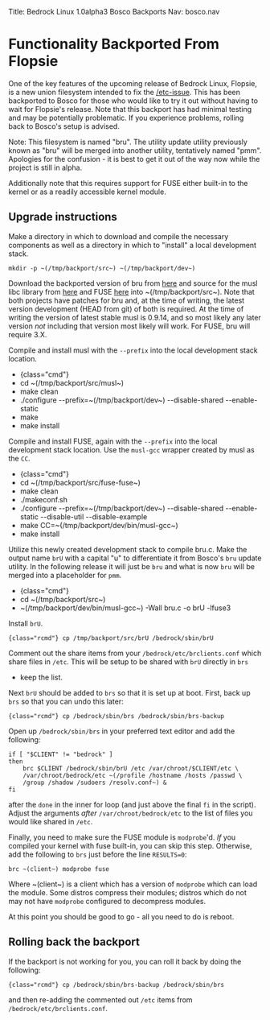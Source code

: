 Title: Bedrock Linux 1.0alpha3 Bosco Backports
Nav: bosco.nav

Functionality Backported From Flopsie
=====================================

One of the key features of the upcoming release of Bedrock Linux, Flopsie, is a
new union filesystem intended to fix the
[/etc-issue](http://bedrocklinux.org/issues/issue-ed10277445e2bc796171ca53603f0894f300a5ef.html).  This has been backported to Bosco for those who would like to try it out without having to wait for Flopsie's release.
Note that this backport has had minimal testing and may be potentially
problematic.  If you experience problems, rolling back to Bosco's setup is
advised.

Note: This filesystem is named "bru".  The utility update utility previously
known as "bru" will be merged into another utility, tentatively named "pmm".
Apologies for the confusion - it is best to get it out of the way now while the
project is still in alpha.

Additionally note that this requires support for FUSE either built-in to the
kernel or as a readily accessible kernel module.

Upgrade instructions
--------------------

Make a directory in which to download and compile the necessary components as
well as a directory in which to "install" a local development stack.

	mkdir -p ~(/tmp/backport/src~) ~(/tmp/backport/dev~)

Download the backported version of bru from [here](https://raw.github.com/paradigm/bedrocklinux-userland/501f506c5892cf6ffec141633c5ad33578802180/src/bru/bru.c) and source for the musl libc library from [here](http://www.musl-libc.org/) and FUSE [here](http://fuse.sourceforge.net/) into ~(/tmp/backport/src~).  Note that both projects have patches for bru and, at the time of writing, the latest version development (HEAD from git) of both is required.  At the time of writing the version of latest stable musl is 0.9.14, and so most likely any later version *not* including that version most likely will work.  For FUSE, bru will require 3.X.

Compile and install musl with the `--prefix` into the local development stack
location.

- {class="cmd"}
- cd ~(/tmp/backport/src/musl~)
- make clean
- ./configure --prefix=~(/tmp/backport/dev~) --disable-shared --enable-static
- make
- make install

Compile and install FUSE, again with the `--prefix` into the local development
stack location.  Use the `musl-gcc` wrapper created by musl as the `CC`.

- {class="cmd"}
- cd ~(/tmp/backport/src/fuse-fuse~)
- make clean
- ./makeconf.sh
- ./configure --prefix=~(/tmp/backport/dev~) --disable-shared --enable-static --disable-util --disable-example
- make CC=~(/tmp/backport/dev/bin/musl-gcc~)
- make install

Utilize this newly created development stack to compile bru.c.  Make the output
name `brU` with a capital "u" to differentiate it from Bosco's `bru` update
utility.  In the following release it will just be `bru` and what is now `bru`
will be merged into a placeholder for `pmm`.

- {class="cmd"}
- cd ~(/tmp/backport/src~)
- ~(/tmp/backport/dev/bin/musl-gcc~) -Wall bru.c -o brU -lfuse3

Install `brU`.

	{class="rcmd"} cp /tmp/backport/src/brU /bedrock/sbin/brU

Comment out the share items from your `/bedrock/etc/brclients.conf` which share
files in `/etc`.  This will be setup to be shared with `brU` directly in `brs`
- keep the list.

Next `brU` should be added to `brs` so that it is set up at boot.  First, back
up `brs` so that you can undo this later:

	{class="rcmd"} cp /bedrock/sbin/brs /bedrock/sbin/brs-backup

Open up `/bedrock/sbin/brs` in your preferred text editor and add the
following:

	if [ "$CLIENT" != "bedrock" ]
	then
		brc $CLIENT /bedrock/sbin/brU /etc /var/chroot/$CLIENT/etc \
		/var/chroot/bedrock/etc ~(/profile /hostname /hosts /passwd \
		/group /shadow /sudoers /resolv.conf~) &
	fi

after the `done` in the inner for loop (and just above the final `fi` in the
script).  Adjust the arguments *after* `/var/chroot/bedrock/etc` to the list of
files you would like shared in `/etc`.

Finally, you need to make sure the FUSE module is `modprobe`'d.  *If* you
compiled your kernel with fuse built-in, you can skip this step.  Otherwise,
add the following to `brs` just before the line `RESULTS=0`:

	brc ~(client~) modprobe fuse

Where ~(client~) is a client which has a version of `modprobe` which can load
the module.  Some distros compress their modules; distros which do not may not
have `modprobe` configured to decompress modules.

At this point you should be good to go - all you need to do is reboot.

Rolling back the backport
-------------------------

If the backport is not working for you, you can roll it back by doing the
following:

	{class="rcmd"} cp /bedrock/sbin/brs-backup /bedrock/sbin/brs

and then re-adding the commented out `/etc` items from
`/bedrock/etc/brclients.conf`.

